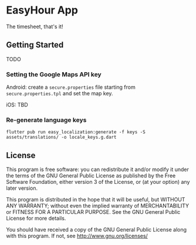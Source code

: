 # EasyHour App

The timesheet, that's it!

## Getting Started

TODO

### Setting the Google Maps API key

Android: create a `secure.properties` file starting from `secure.properties.tpl` and set the map key.

iOS: TBD

### Re-generate language keys

```
flutter pub run easy_localization:generate -f keys -S assets/translations/ -o locale_keys.g.dart
```

## License

This program is free software: you can redistribute it and/or modify it under the terms of the GNU General Public License as published by the Free Software Foundation, either version 3 of the License, or
(at your option) any later version.

This program is distributed in the hope that it will be useful, but WITHOUT ANY WARRANTY; without even the implied warranty of MERCHANTABILITY or FITNESS FOR A PARTICULAR PURPOSE.  See the GNU General Public License for more details.

You should have received a copy of the GNU General Public License along with this program.  If not, see <http://www.gnu.org/licenses/>

